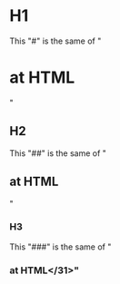 # H1
This "#" is the same of "<h1>at HTML</h1>"
## H2
This "##" is the same of "<h2>at HTML</h2>"
### H3
This "###" is the same of "<h3>at HTML</31>"

